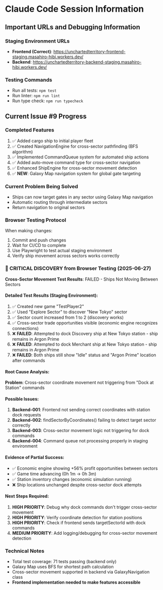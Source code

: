 # Claude Code Session Information

## Important URLs and Debugging Information

### Staging Environment URLs
- **Frontend (Correct)**: https://unchartedterritory-frontend-staging.masahiro-hibi.workers.dev/
- **Backend**: https://unchartedterritory-backend-staging.masahiro-hibi.workers.dev/

### Testing Commands
- Run all tests: `npm test`
- Run linter: `npm run lint`
- Run type check: `npm run typecheck`

## Current Issue #9 Progress

### Completed Features
1. ✅ Added cargo ship to initial player fleet
2. ✅ Created NavigationEngine for cross-sector pathfinding (BFS algorithm)
3. ✅ Implemented CommandQueue system for automated ship actions
4. ✅ Added auto-move command type for cross-sector navigation
5. ✅ Enhanced ShipEngine for cross-sector movement detection
6. ✅ **NEW**: Galaxy Map navigation system for global gate targeting

### Current Problem Being Solved
- Ships can now target gates in any sector using Galaxy Map navigation
- Automatic routing through intermediate sectors
- Return navigation to original sectors

### Browser Testing Protocol
When making changes:
1. Commit and push changes
2. Wait for CI/CD to complete
3. Use Playwright to test actual staging environment
4. Verify ship movement across sectors works correctly

### 🚨 CRITICAL DISCOVERY from Browser Testing (2025-06-27)

**Cross-Sector Movement Test Results**: FAILED - Ships Not Moving Between Sectors

#### Detailed Test Results (Staging Environment):
1. ✅ Created new game "TestPlayer2" 
2. ✅ Used "Explore Sector" to discover "New Tokyo" sector
3. ✅ Sector count increased from 1 to 2 (discovery works)
4. ✅ Cross-sector trade opportunities visible (economic engine recognizes connections)
5. ❌ **FAILED**: Attempted to dock Discovery ship at New Tokyo station - ship remains in Argon Prime
6. ❌ **FAILED**: Attempted to dock Merchant ship at New Tokyo station - ship remains in Argon Prime
7. ❌ **FAILED**: Both ships still show "Idle" status and "Argon Prime" location after commands

#### Root Cause Analysis:
**Problem**: Cross-sector coordinate movement not triggering from "Dock at Station" commands

#### Possible Issues:
1. **Backend-001**: Frontend not sending correct coordinates with station dock requests
2. **Backend-002**: findSectorByCoordinates() failing to detect target sector correctly
3. **Backend-003**: Cross-sector movement logic not triggering for dock commands
4. **Backend-004**: Command queue not processing properly in staging environment

#### Evidence of Partial Success:
- ✅ Economic engine showing +56% profit opportunities between sectors
- ✅ Game time advancing (0h 1m → 0h 3m)
- ✅ Station inventory changes (economic simulation running)
- ❌ Ship locations unchanged despite cross-sector dock attempts

#### Next Steps Required:
1. **HIGH PRIORITY**: Debug why dock commands don't trigger cross-sector movement
2. **HIGH PRIORITY**: Verify coordinate detection for station positions
3. **HIGH PRIORITY**: Check if frontend sends targetSectorId with dock commands
4. **MEDIUM PRIORITY**: Add logging/debugging for cross-sector movement detection

### Technical Notes
- Total test coverage: 71 tests passing (backend only)
- Galaxy Map uses BFS for shortest path calculation
- Cross-sector movement supported in backend via GalaxyNavigation class
- **Frontend implementation needed to make features accessible**